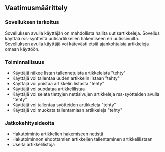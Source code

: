 ## Vaatimusmäärittely

### Sovelluksen tarkoitus

Sovelluksen avulla käyttäjän on mahdollista hallita uutisartikkeleja. Sovellus käyttää rss-syötteitä uutisartikkelien hakemiseen eri uutissivuilta. Sovelluksen avulla käyttäjä voi kätevästi etsiä ajankohtaisia artikkeleja omaan käyttöön.

### Toiminnallisuus

- Käyttäjä näkee listan tallennetuista artikkeleista "tehty"
- Käyttäjä voi tallentaa uuden artikkelin listaan "tehty"
- Käyttäjä voi poistaa artikkelin listasta "tehty"
- Käyttäjä voi suodataa artikkelilistaa
- Käyttäjä voi selata tiettyjen nettisivujen artikkeleja rss-syötteiden avulla "tehty"
- Käyttäjä voi tallentaa syötteiden artikkeleja "tehty"
- Käyttäjä voi muokata tallentamiaan artikkeleja "tehty"

### Jatkokehitysideoita

- Hakutoiminto artikkelien hakemiseen netistä
- Hakutoiminnon ehdottamien artikkelien tallentaminen artikkelilistaan
- Useita artikkelilistoja
